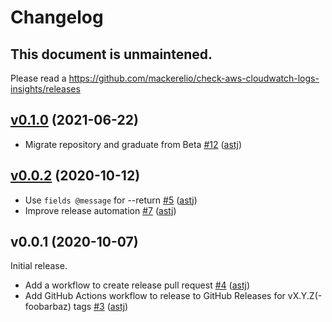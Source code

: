 # Changelog

## This document is unmaintened.

Please read a https://github.com/mackerelio/check-aws-cloudwatch-logs-insights/releases

## [v0.1.0](https://github.com/mackerelio/check-aws-cloudwatch-logs-insights/compare/v0.0.2...v0.1.0) (2021-06-22)

* Migrate repository and graduate from Beta [#12](https://github.com/mackerelio/check-aws-cloudwatch-logs-insights/pull/12) ([astj](https://github.com/astj))

## [v0.0.2](https://github.com/mackerelio-labs/check-aws-cloudwatch-logs-insights/compare/v0.0.1...v0.0.2) (2020-10-12)

* Use `fields @message` for --return [#5](https://github.com/mackerelio-labs/check-aws-cloudwatch-logs-insights/pull/5) ([astj](https://github.com/astj))
* Improve release automation [#7](https://github.com/mackerelio-labs/check-aws-cloudwatch-logs-insights/pull/7) ([astj](https://github.com/astj))

## v0.0.1 (2020-10-07)

Initial release.

* Add a workflow to create release pull request [#4](https://github.com/mackerelio-labs/check-aws-cloudwatch-logs-insights/pull/4) ([astj](https://github.com/astj))
* Add GitHub Actions workflow to release to GitHub Releases for vX.Y.Z(-foobarbaz) tags [#3](https://github.com/mackerelio-labs/check-aws-cloudwatch-logs-insights/pull/3) ([astj](https://github.com/astj))
